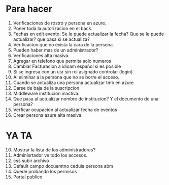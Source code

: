 # Para hacer
1. Verificaciones de rostro y persona en azure.
5. Poner toda la autorizacion en el back.
6. Fechas en edit evento. Se le puede actualizar la fecha? Que se le puede actualizar? que pasa si se actualiza?
7. Verificacion que no exista la cara de la persona.
9. Pueden haber mas de un administrador?
11. Verificaciones alta masiva.
12. Agregar en telefono que permita solo numeros
13. Cambiar Facturacion a idioam español si es posible
14. Si se ingresa con un usr sin rol asignado controlar (login)
15. Al eliminar a la persona que no se borre el acceso.
16. Cuando se actualiza una persona actualizar tmb en azure
17. Darse de baja de la suscripcion
18. Middleware institucion inactiva.
22. Que pasa al actualizar nombre de institucion? Y el documento de una persona?
24. Verficar ocupacion al actualizar fecha de eventos
25. Crear persona azure alta masiva.


# YA TA

10. Mostrar la lista de los administradores?
12. Adminisrtador ve todo los accesos.
20. css subir archivo
21. Default campo docuemtno cedula persona abm
23. Quede probando los permisos
26. Portal publico